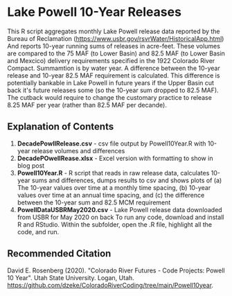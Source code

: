 # Lake Powell 10-Year Releases

This R script aggregates monthly Lake Powell release data reported by the Bureau of Reclamation (https://www.usbr.gov/rsvrWater/HistoricalApp.html)
And reports 10-year running sums of releases in acre-feet. These volumes are compared to the 75 MAF (to Lower Basin) and 82.5 MAF 
(to Lower Basin and Mexcico) delivery requirements specified in the 1922 Colorado River Compact. Summamtion is by water year. A difference between the
10-year release and 10-year 82.5 MAF requirement is calculated. This difference is potentially bankable in Lake Powell in future years
if the Upper Basin cut back it's future releases some (so the 10-year sum dropped to 82.5 MAF). The cutback would require
to change the customary practice to release 8.25 MAF per year (rather than 82.5 MAF per decande).

## Explanation of Contents
1. **DecadePowllRelease.csv** - csv file output by Powell10Year.R with 10-year release volumes and differences
1. **DecadePOwellRease.xlsx** - Excel version with formatting to show in blog post
1. **Powell10Year.R** - R script that reads in raw release data, calculates 10-year sums and differences, dumps results to csv and shows plots of 
         (a) The 10-year values over time at a monthly time spacing, (b) 10-year values over time at an annual time spacing, and
		 (c) the difference between the 10-year sum and 82.5 MCM requirement
1. **PowellDataUSBRMay2020.csv** - Lake Powell release data downloaded from USBR for May 2020 on back
To run any code, download and install R and RStudio. Within the subfolder, open the .R file, highlight all the code, and run. 

## Recommended Citation
David E. Rosenberg (2020). "Colorado River Futures - Code Projects: Powell 10 Year". Utah State University. Logan, Utah. https://github.com/dzeke/ColoradoRiverCoding/tree/main/Powell10year.
